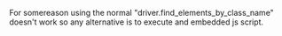 For somereason using the normal "driver.find_elements_by_class_name" doesn't work so any alternative is to execute and embedded js script.